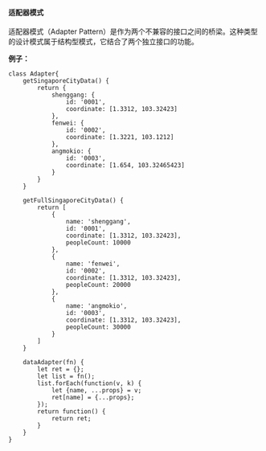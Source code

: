   

#### 适配器模式

适配器模式（Adapter Pattern）是作为两个不兼容的接口之间的桥梁。这种类型的设计模式属于结构型模式，它结合了两个独立接口的功能。

**例子：**

	class Adapter{
		getSingaporeCityData() {
			return {
				shenggang: {
					id: '0001',
					coordinate: [1.3312, 103.32423]
				},
				fenwei: {
					id: '0002',
					coordinate: [1.3221, 103.1212]
				},
				angmokio: {
					id: '0003',
					coordinate: [1.654, 103.32465423]
				}
			}
		}
	  
		getFullSingaporeCityData() {
			return [
				{
					name: 'shenggang',
					id: '0001',
					coordinate: [1.3312, 103.32423],
					peopleCount: 10000
				},
				{
					name: 'fenwei',
					id: '0002',
					coordinate: [1.3312, 103.32423],
					peopleCount: 20000
				},
				{
					name: 'angmokio',
					id: '0003',
					coordinate: [1.3312, 103.32423],
					peopleCount: 30000
				}
			]
		}
  
		dataAdapter(fn) {
			let ret = {};
			let list = fn();
			list.forEach(function(v, k) {
				let {name, ...props} = v;
				ret[name] = {...props};
			});
			return function() {
				return ret;
			}
		}
	}
<!--stackedit_data:
eyJoaXN0b3J5IjpbMjAzMjgyMDE3MSwxODI3NDA2MTIxLDY5ND
kwNTMyMV19
-->